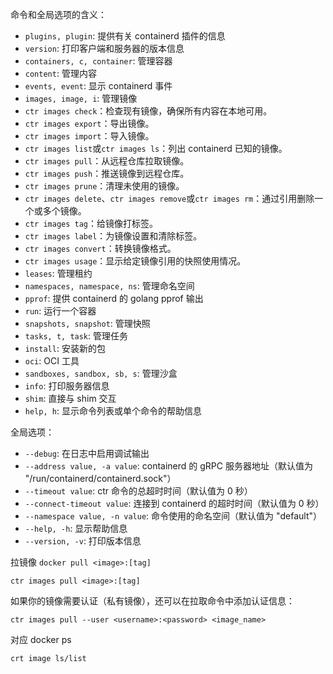 命令和全局选项的含义：

- `plugins, plugin`: 提供有关 containerd 插件的信息
- `version`: 打印客户端和服务器的版本信息
- `containers, c, container`: 管理容器
- `content`: 管理内容
- `events, event`: 显示 containerd 事件
- `images, image, i`: 管理镜像
- `ctr images check`：检查现有镜像，确保所有内容在本地可用。
- `ctr images export`：导出镜像。
- `ctr images import`：导入镜像。
- `ctr images list`或`ctr images ls`：列出 containerd 已知的镜像。
- `ctr images pull`：从远程仓库拉取镜像。
- `ctr images push`：推送镜像到远程仓库。
- `ctr images prune`：清理未使用的镜像。
- `ctr images delete`、`ctr images remove`或`ctr images rm`：通过引用删除一个或多个镜像。
- `ctr images tag`：给镜像打标签。
- `ctr images label`：为镜像设置和清除标签。
- `ctr images convert`：转换镜像格式。
- `ctr images usage`：显示给定镜像引用的快照使用情况。
- `leases`: 管理租约
- `namespaces, namespace, ns`: 管理命名空间
- `pprof`: 提供 containerd 的 golang pprof 输出
- `run`: 运行一个容器
- `snapshots, snapshot`: 管理快照
- `tasks, t, task`: 管理任务
- `install`: 安装新的包
- `oci`: OCI 工具
- `sandboxes, sandbox, sb, s`: 管理沙盒
- `info`: 打印服务器信息
- `shim`: 直接与 shim 交互
- `help, h`: 显示命令列表或单个命令的帮助信息

全局选项：

- `--debug`: 在日志中启用调试输出
- `--address value, -a value`: containerd 的 gRPC 服务器地址（默认值为 "/run/containerd/containerd.sock"）
- `--timeout value`: ctr 命令的总超时时间（默认值为 0 秒）
- `--connect-timeout value`: 连接到 containerd 的超时时间（默认值为 0 秒）
- `--namespace value, -n value`: 命令使用的命名空间（默认值为 "default"）
- `--help, -h`: 显示帮助信息
- `--version, -v`: 打印版本信息

拉镜像
`docker pull <image>:[tag]`

```shell
ctr images pull <image>:[tag]
```

如果你的镜像需要认证（私有镜像），还可以在拉取命令中添加认证信息：

```shell
ctr images pull --user <username>:<password> <image_name>
```

对应 docker ps

```sh
crt image ls/list
```
